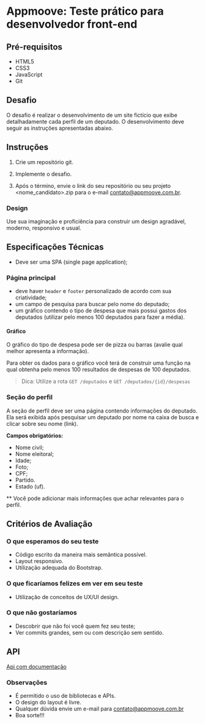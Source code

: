 # Appmoove: Teste prático para desenvolvedor front-end

## Pré-requisitos
* HTML5
* CSS3
* JavaScript
* Git

## Desafio
O desafio é realizar o desenvolvimento de um site fictício que exibe detalhadamente cada perfil de um deputado. O desenvolvimento deve seguir as instruções apresentadas abaixo.

## Instruções
1. Crie um repositório git.

2. Implemente o desafio.

3. Após o término, envie o link do seu repositório ou seu projeto <nome_candidato>.zip para o e-mail contato@appmoove.com.br.

### Design
Use sua imaginação e proficiência para construir um design agradável, moderno, responsivo e usual.

## Especificações Técnicas

- Deve ser uma SPA (single page application);

### Página principal
- deve haver `header` e `footer` personalizado de acordo com sua criatividade;
- um campo de pesquisa para buscar pelo nome do deputado;
- um gráfico contendo o tipo de despesa que mais possui gastos dos deputados (utilizar pelo menos 100 deputados para fazer a média).

#### Gráfico
O gráfico do tipo de despesa pode ser de pizza ou barras (avalie qual melhor apresenta a informação).

Para obter os dados para o gráfico você terá de construir uma função na qual obtenha pelo menos 100 resultados de despesas de 100 deputados.
> Dica: Utilize a rota `GET /deputados` e `GET /deputados/{id}/despesas`

### Seção do perfil
A seção de perfil deve ser uma página contendo informações do deputado. Ela será exibida após pesquisar um deputado por nome na caixa de busca e clicar sobre seu nome (link).

**Campos obrigatórios:**

* Nome civil;
* Nome eleitoral;
* Idade;
* Foto;
* CPF;
* Partido.
* Estado (uf).

** Você pode adicionar mais informações que achar relevantes para o perfil.

## Critérios de Avaliação

### O que esperamos do seu teste
* Código escrito da maneira mais semântica possível.
* Layout responsivo.
* Utilização adequada do Bootstrap.

### O que ficaríamos felizes em ver em seu teste
* Utilização de conceitos de UX/UI design.

### O que não gostaríamos
* Descobrir que não foi você quem fez seu teste;
* Ver commits grandes, sem ou com descrição sem sentido.

## API
[Api com documentação](https://dadosabertos.camara.leg.br/swagger/api.html)


### Observações
* É permitido o uso de bibliotecas e APIs.
* O design do layout é livre.
* Qualquer dúvida envie um e-mail para contato@appmoove.com.br
* Boa sorte!!!
